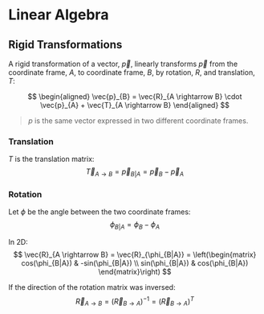 # Linear Algebra

## Rigid Transformations

<!-- ![coordinate-frames](coordinate-frames.drawio.svg) -->

A rigid transformation of a vector, $\vec{p}$, linearly transforms $\vec{p}$ from the coordinate frame, $A$, to coordinate frame, $B$, by rotation, $R$, and translation, $T$:

$$
\begin{aligned}
    \vec{p}_{B} = \vec{R}_{A \rightarrow B} \cdot \vec{p}_{A} + \vec{T}_{A \rightarrow B}
\end{aligned}
$$

> $p$ is the same vector expressed in two different coordinate frames.

### Translation

$T$ is the translation matrix:
$$
\vec{T}_{A \rightarrow B} = \vec{p}_{B|A} = \vec{p}_{B} - \vec{p}_{A}
$$

### Rotation

Let $\phi$ be the angle between the two coordinate frames:
$$
\phi_{B|A} = \phi_{B} - \phi_{A}
$$

In 2D:
$$
\vec{R}_{A \rightarrow B} = \vec{R}_{\phi_{B|A}} = \left(\begin{matrix} cos(\phi_{B|A}) & -sin(\phi_{B|A}) \\ sin(\phi_{B|A}) & cos(\phi_{B|A}) \end{matrix}\right)
$$


If the direction of the rotation matrix was inversed:
$$
\vec{R}_{A \rightarrow B} = \left(\vec{R}_{B \rightarrow A}\right)^{-1} = \left(\vec{R}_{B \rightarrow A}\right)^{T}
$$
